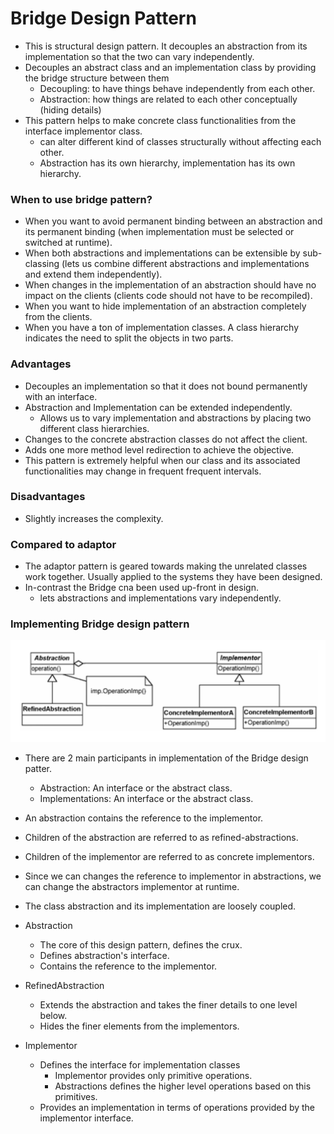 # Bridge Design Pattern

* This is structural design pattern. It decouples an abstraction from its implementation so that the two can vary independently.
* Decouples an abstract class and an implementation class by providing the bridge structure between them
    - Decoupling: to have things behave independently from each other.
    - Abstraction: how things are related to each other conceptually (hiding details)
* This pattern helps to make concrete class functionalities from the interface implementor class.
    - can alter different kind of classes structurally without affecting each other.
    - Abstraction has its own hierarchy, implementation has its own hierarchy.

### When to use bridge pattern?

* When you want to avoid permanent binding between an abstraction and its permanent binding (when implementation must be selected or switched at runtime).
* When both abstractions and implementations can be extensible by sub-classing (lets us combine different abstractions and implementations and extend them independently).
* When changes in the implementation of an abstraction should have no impact on the clients (clients code should not have to be recompiled).
* When you want to hide implementation of an abstraction completely from the clients.
* When you have a ton of implementation classes. A class hierarchy indicates the need to split the objects in two parts.

### Advantages 

* Decouples an implementation so that it does not bound permanently with an interface.
* Abstraction and Implementation can be extended independently.
    - Allows us to vary implementation and abstractions by placing two different class hierarchies.
* Changes to the concrete abstraction classes do not affect the client.
* Adds one more method level redirection to achieve the objective.
* This pattern is extremely helpful when our class and its associated functionalities may change in frequent frequent intervals.

### Disadvantages

* Slightly increases the complexity.

### Compared to adaptor

* The adaptor pattern is geared towards making the unrelated classes work together. Usually applied to the systems they have been designed.
* In-contrast the Bridge cna been used up-front in design.
    - lets abstractions and implementations vary independently.

### Implementing Bridge design pattern

![alt text](bridge_design_pattern_class_diagram.png "bridge design pattern class diagram")

* There are 2 main participants in implementation of the Bridge design patter.
    - Abstraction: An interface or the abstract class.
    - Implementations: An interface or the abstract class.
* An abstraction contains the reference to the implementor.
* Children of the abstraction are referred to as refined-abstractions.
* Children of the implementor are referred to as concrete implementors.
* Since we can changes the reference to implementor in abstractions, we can change the abstractors implementor at runtime.
* The class abstraction and its implementation are loosely coupled.

* Abstraction
    - The core of this design pattern, defines the crux. 
    - Defines abstraction's interface.
    - Contains the reference to the implementor.

* RefinedAbstraction
    - Extends the abstraction and takes the finer details to one level below.
    - Hides the finer elements from the implementors.

* Implementor
    - Defines the interface for implementation classes
        * Implementor provides only primitive operations.
        * Abstractions defines the higher level operations based on this primitives.
    - Provides an implementation in terms of operations provided by the implementor interface.
